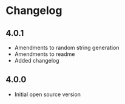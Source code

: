 # Changelog

## 4.0.1

- Amendments to random string generation
- Amendments to readme
- Added changelog

## 4.0.0

+ Initial open source version
